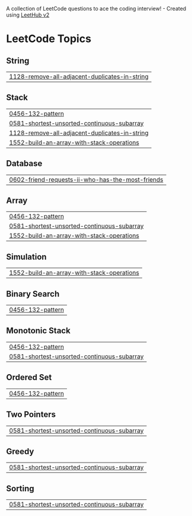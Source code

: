 A collection of LeetCode questions to ace the coding interview! - Created using [LeetHub v2](https://github.com/arunbhardwaj/LeetHub-2.0)
<!---LeetCode Topics Start-->
# LeetCode Topics
## String
|  |
| ------- |
| [1128-remove-all-adjacent-duplicates-in-string](https://github.com/rajivjha0599/Leetcode/tree/master/1128-remove-all-adjacent-duplicates-in-string) |
## Stack
|  |
| ------- |
| [0456-132-pattern](https://github.com/rajivjha0599/Leetcode/tree/master/0456-132-pattern) |
| [0581-shortest-unsorted-continuous-subarray](https://github.com/rajivjha0599/Leetcode/tree/master/0581-shortest-unsorted-continuous-subarray) |
| [1128-remove-all-adjacent-duplicates-in-string](https://github.com/rajivjha0599/Leetcode/tree/master/1128-remove-all-adjacent-duplicates-in-string) |
| [1552-build-an-array-with-stack-operations](https://github.com/rajivjha0599/Leetcode/tree/master/1552-build-an-array-with-stack-operations) |
## Database
|  |
| ------- |
| [0602-friend-requests-ii-who-has-the-most-friends](https://github.com/rajivjha0599/Leetcode/tree/master/0602-friend-requests-ii-who-has-the-most-friends) |
## Array
|  |
| ------- |
| [0456-132-pattern](https://github.com/rajivjha0599/Leetcode/tree/master/0456-132-pattern) |
| [0581-shortest-unsorted-continuous-subarray](https://github.com/rajivjha0599/Leetcode/tree/master/0581-shortest-unsorted-continuous-subarray) |
| [1552-build-an-array-with-stack-operations](https://github.com/rajivjha0599/Leetcode/tree/master/1552-build-an-array-with-stack-operations) |
## Simulation
|  |
| ------- |
| [1552-build-an-array-with-stack-operations](https://github.com/rajivjha0599/Leetcode/tree/master/1552-build-an-array-with-stack-operations) |
## Binary Search
|  |
| ------- |
| [0456-132-pattern](https://github.com/rajivjha0599/Leetcode/tree/master/0456-132-pattern) |
## Monotonic Stack
|  |
| ------- |
| [0456-132-pattern](https://github.com/rajivjha0599/Leetcode/tree/master/0456-132-pattern) |
| [0581-shortest-unsorted-continuous-subarray](https://github.com/rajivjha0599/Leetcode/tree/master/0581-shortest-unsorted-continuous-subarray) |
## Ordered Set
|  |
| ------- |
| [0456-132-pattern](https://github.com/rajivjha0599/Leetcode/tree/master/0456-132-pattern) |
## Two Pointers
|  |
| ------- |
| [0581-shortest-unsorted-continuous-subarray](https://github.com/rajivjha0599/Leetcode/tree/master/0581-shortest-unsorted-continuous-subarray) |
## Greedy
|  |
| ------- |
| [0581-shortest-unsorted-continuous-subarray](https://github.com/rajivjha0599/Leetcode/tree/master/0581-shortest-unsorted-continuous-subarray) |
## Sorting
|  |
| ------- |
| [0581-shortest-unsorted-continuous-subarray](https://github.com/rajivjha0599/Leetcode/tree/master/0581-shortest-unsorted-continuous-subarray) |
<!---LeetCode Topics End-->